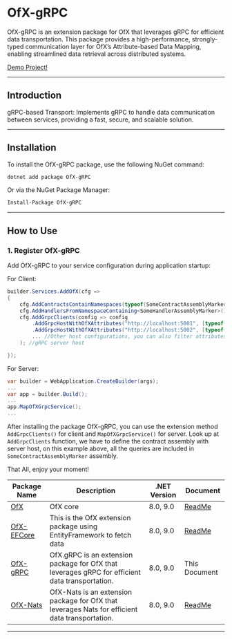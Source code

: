 # OfX-gRPC

OfX-gRPC is an extension package for OfX that leverages gRPC for efficient data transportation. This package provides a high-performance, strongly-typed communication layer for OfX’s Attribute-based Data Mapping, enabling streamlined data retrieval across distributed systems.

[Demo Project!](https://github.com/quyvu01/TestOfX-Demo)

---

## Introduction

gRPC-based Transport: Implements gRPC to handle data communication between services, providing a fast, secure, and scalable solution.

---

## Installation

To install the OfX-gRPC package, use the following NuGet command:

```bash
dotnet add package OfX-gRPC
```

Or via the NuGet Package Manager:

```bash
Install-Package OfX-gRPC
```

---

## How to Use

### 1. Register OfX-gRPC

Add OfX-gRPC to your service configuration during application startup:

For Client:

```csharp
builder.Services.AddOfX(cfg =>
{
    cfg.AddContractsContainNamespaces(typeof(SomeContractAssemblyMarker).Assembly);
    cfg.AddHandlersFromNamespaceContaining<SomeHandlerAssemblyMarker>();
    cfg.AddGrpcClients(config => config
        .AddGrpcHostWithOfXAttributes("http://localhost:5001", [typeof(UserOfAttribute)])
        .AddGrpcHostWithOfXAttributes("http://localhost:5002", [typeof(CountryOfAttribute), typeof(ProvinceOfAttribute)...])
        ... //Other host configurations, you can also filter attributes by creating an interface and then filtering the attributes that implement the interface...
    ); //gRPC server host

});
```


For Server:

```csharp
var builder = WebApplication.CreateBuilder(args);
...
var app = builder.Build();
...
app.MapOfXGrpcService();
...
```

After installing the package OfX-gRPC, you can use the extension method `AddGrpcClients()` for client and `MapOfXGrpcService()` for server. Look up at `AddGrpcClients` function, we have to define the contract assembly with server host, on this example above, all the queries are included in `SomeContractAssemblyMarker` assembly.

That All, enjoy your moment!


| Package Name                                             | Description                                                                                     | .NET Version | Document                                                                                 |
|----------------------------------------------------------|-------------------------------------------------------------------------------------------------|--------------|------------------------------------------------------------------------------------------|
| [OfX](https://www.nuget.org/packages/OfX/)               | OfX core                                                                                        | 8.0, 9.0     | [ReadMe](https://github.com/quyvu01/OfX/blob/main/README.md)                             |
| [OfX-EFCore](https://www.nuget.org/packages/OfX-EFCore/) | This is the OfX extension package using EntityFramework to fetch data                           | 8.0, 9.0     | [ReadMe](https://github.com/quyvu01/OfX/blob/main/src/OfX.EntityFrameworkCore/README.md) |
| [OfX-gRPC](https://www.nuget.org/packages/OfX-gRPC/)     | OfX.gRPC is an extension package for OfX that leverages gRPC for efficient data transportation. | 8.0, 9.0     | This Document                                                                            |
| [OfX-Nats](https://www.nuget.org/packages/OfX-Nats/)     | OfX-Nats is an extension package for OfX that leverages Nats for efficient data transportation. | 8.0, 9.0     | [ReadMe](https://github.com/quyvu01/OfX/blob/main/src/OfX.Nats/README.md)                |
---